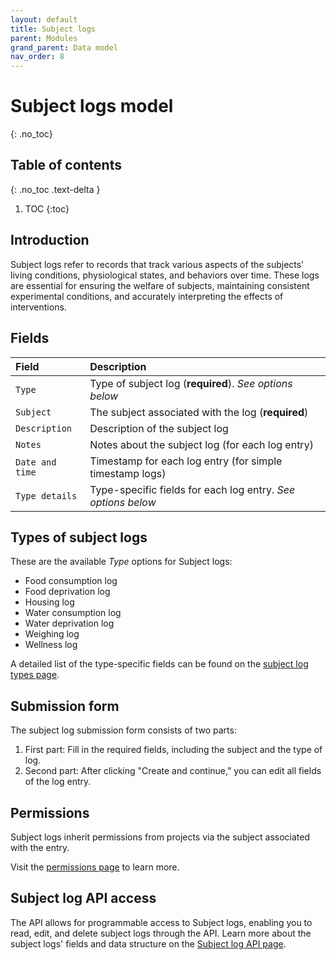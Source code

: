 ```yaml
---
layout: default
title: Subject logs
parent: Modules
grand_parent: Data model
nav_order: 8
---
```


# Subject logs model
{: .no_toc}

## Table of contents
{: .no_toc .text-delta }

1. TOC
{:toc}

## Introduction

Subject logs refer to records that track various aspects of the subjects' living conditions, physiological states, and behaviors over time. These logs are essential for ensuring the welfare of subjects, maintaining consistent experimental conditions, and accurately interpreting the effects of interventions.

## Fields

| Field | Description |
|:------|:------------|
| `Type` | Type of subject log (**required**). *See options below* |
| `Subject` | The subject associated with the log (**required**) |
| `Description` | Description of the subject log |
| `Notes` | Notes about the subject log (for each log entry) |
| `Date and time` | Timestamp for each log entry (for simple timestamp logs) |
| `Type details` | Type-specific fields for each log entry. *See options below* |

## Types of subject logs

These are the available *Type* options for Subject logs:

- Food consumption log
- Food deprivation log
- Housing log
- Water consumption log
- Water deprivation log
- Weighing log
- Wellness log

A detailed list of the type-specific fields can be found on the [subject log types page]({{"datamodel/schemas/subject_logs/"|absolute_url}}).

## Submission form

The subject log submission form consists of two parts:
1. First part: Fill in the required fields, including the subject and the type of log.
2. Second part: After clicking "Create and continue," you can edit all fields of the log entry.

## Permissions

Subject logs inherit permissions from projects via the subject associated with the entry.

Visit the [permissions page]({{"datamodel/permission/"|absolute_url}}) to learn more. 

## Subject log API access

The API allows for programmable access to Subject logs, enabling you to read, edit, and delete subject logs through the API. Learn more about the subject logs' fields and data structure on the [Subject log API page]({{"api/modules/subjectlog/"|absolute_url}}).